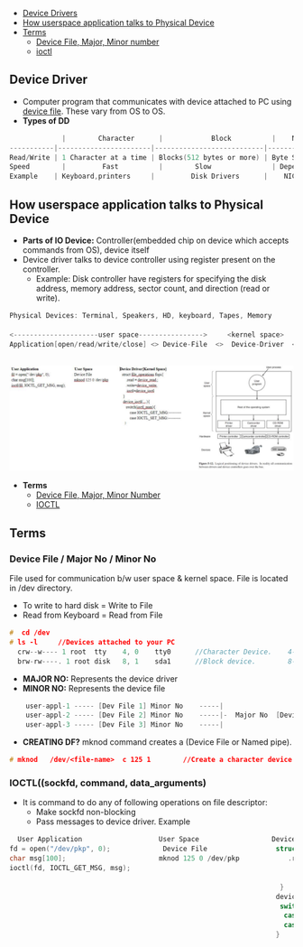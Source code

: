 - [Device Drivers](#dd)
- [How userspace application talks to Physical Device](#how)
- [Terms](#t)
  - [Device File, Major, Minor number](#df)
  - [ioctl](#ioctl)

## Device Driver
- Computer program that communicates with device attached to PC using [device file](#df). These vary from OS to OS.
- **Types of DD**
```c
	         |        Character	     |            Block	         |    Network
-----------|-----------------------|---------------------------|------------      
Read/Write | 1 Character at a time | Blocks(512 bytes or more) | Byte Stream
Speed	     |         Fast          |        Slow	             | Depends on N/W
Example	   | Keyboard,printers	   |         Disk Drivers      |	NIC
```

<a name=how></a>
## How userspace application talks to Physical Device
- **Parts of IO Device:** Controller(embedded chip on device which accepts commands from OS), device itself
- Device driver talks to device controller using register present on the controller. 
  - Example: Disk controller have registers for specifying the disk address, memory address, sector count, and direction (read or write).
```c
Physical Devices: Terminal, Speakers, HD, keyboard, Tapes, Memory

<---------------------user space---------------->     <kernel space>      <----Physical Device---->
Application[open/read/write/close] <> Device-File  <>  Device-Driver  <>  Controller--ActualDevice
                                                                          (registers)
```
<img src=device-driver.jpg width=1000 />

- **Terms**
  - [Device File, Major, Minor Number](Terms/Device_File_Major_MinorNo.md)
  - [IOCTL](Terms/IOCTL.md)

<a name=t></a>
## Terms
<a name=df></a>
### Device File / Major No / Minor No
File used for communication b/w user space & kernel space. File is located in /dev directory.
  - To write to hard disk = Write to File
  - Read from Keyboard = Read from File
```c
#  cd /dev 
# ls -l     //Devices attached to your PC
  crw--w---- 1 root  tty    4, 0    tty0      //Character Device.    4-Major No    0-Minor No
  brw-rw----. 1 root disk   8, 1    sda1      //Block device.        8-Major No    1-Minor No
```
- **MAJOR NO:** Represents the device driver
- **MINOR NO:** Represents the device file
```c
    user-appl-1 ----- [Dev File 1] Minor No    -----|
    user-appl-2 ----- [Dev File 2] Minor No    -----|-  Major No  [Device Driver]
    user-appl-3 ----- [Dev File 3] Minor No    -----|
```
- **CREATING DF?** mknod command creates a (Device File or Named pipe). 
```c
# mknod   /dev/<file-name>  c 125 1        //Create a character device file having Major-no(125) & Minor-no(1)
```

<a name=ioctl></a>
### IOCTL((sockfd, command, data_arguments)
- It is command to do any of following operations on file descriptor:
  - Make sockfd non-blocking
  - Pass messages to device driver. Example
```c
  User Application                   User Space                  Device Driver{Kernel Space}
fd = open("/dev/pkp", 0);             Device File                 struct file_operations fops{
char msg[100];                       mknod 125 0 /dev/pkp            .read = device_read,;
ioctl(fd, IOCTL_GET_MSG, msg);                                        .write=device_write,
                                                                      .ioctl=device_ioctl
                                                                   }
                                                                  device_ioctl(....){
                                                                   switch(ioctl_num){
                                                                    case IOCTL_GET_MSG:--
                                                                    case IOCTL_SET_MSG:--
                                                                  }
```


